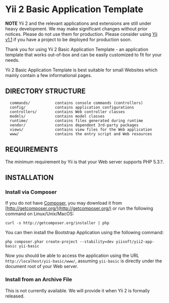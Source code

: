 Yii 2 Basic Application Template
================================

**NOTE** Yii 2 and the relevant applications and extensions are still under heavy
development. We may make significant changes without prior notices. Please do not
use them for production. Please consider using [Yii v1.1](https://github.com/yiisoft/yii)
if you have a project to be deployed for production soon.


Thank you for using Yii 2 Basic Application Template - an application template
that works out-of-box and can be easily customized to fit for your needs.

Yii 2 Basic Application Template is best suitable for small Websites which mainly contain
a few informational pages.


DIRECTORY STRUCTURE
-------------------

      commands/           contains console commands (controllers)
      config/             contains application configurations
      controllers/        contains Web controller classes
      models/             contains model classes
      runtime/            contains files generated during runtime
      vendor/             contains dependent 3rd-party packages
      views/              contains view files for the Web application
      www/                contains the entry script and Web resources



REQUIREMENTS
------------

The minimum requirement by Yii is that your Web server supports PHP 5.3.?.


INSTALLATION
------------

### Install via Composer

If you do not have [Composer](http://getcomposer.org/), you may download it from
[http://getcomposer.org/](http://getcomposer.org/) or run the following command on Linux/Unix/MacOS:

~~~
curl -s http://getcomposer.org/installer | php
~~~

You can then install the Bootstrap Application using the following command:

~~~
php composer.phar create-project --stability=dev yiisoft/yii2-app-basic yii-basic
~~~

Now you should be able to access the application using the URL `http://localhost/yii-basic/www/`,
assuming `yii-basic` is directly under the document root of your Web server.


### Install from an Archive File

This is not currently available. We will provide it when Yii 2 is formally released.
